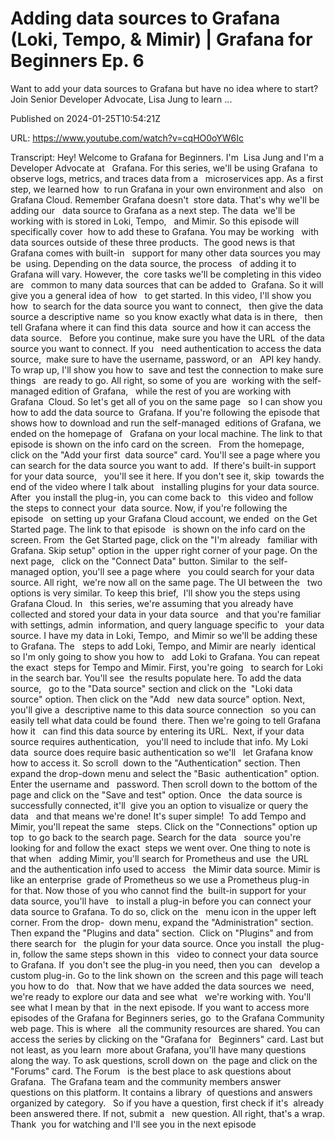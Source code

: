 # Adding data sources to Grafana (Loki, Tempo, &amp; Mimir) | Grafana for Beginners Ep. 6

Want to add your data sources to Grafana but have no idea where to start? Join Senior Developer Advocate, Lisa Jung to learn ...

Published on 2024-01-25T10:54:21Z

URL: https://www.youtube.com/watch?v=cqHO0oYW6Ic

Transcript: Hey! Welcome to Grafana for Beginners. I'm 
Lisa Jung and I'm a Developer Advocate at   Grafana. For this series, we'll be using Grafana 
to observe logs, metrics, and traces data from a   microservices app. As a first step, we learned how 
to run Grafana in your own environment and also   on Grafana Cloud. Remember Grafana doesn't 
store data. That's why we'll be adding our   data source to Grafana as a next step. The data 
we'll be working with is stored in Loki, Tempo,   and Mimir. So this episode will specifically cover 
how to add these to Grafana. You may be working   with data sources outside of these three products. 
The good news is that Grafana comes with built-in   support for many other data sources you may be 
using. Depending on the data source, the process   of adding it to Grafana will vary. However, the 
core tasks we'll be completing in this video are   common to many data sources that can be added to 
Grafana. So it will give you a general idea of how   to get started. In this video, I'll show you how 
to search for the data source you want to connect,   then give the data source a descriptive name 
so you know exactly what data is in there,   then tell Grafana where it can find this data 
source and how it can access the data source.   Before you continue, make sure you have the URL 
of the data source you want to connect. If you   need authentication to access the data source, 
make sure to have the username, password, or an   API key handy. To wrap up, I'll show you how to 
save and test the connection to make sure things   are ready to go. All right, so some of you are 
working with the self-managed edition of Grafana,   while the rest of you are working with Grafana 
Cloud. So let's get all of you on the same page   so I can show you how to add the data source to 
Grafana. If you're following the episode that   shows how to download and run the self-managed 
editions of Grafana, we ended on the homepage of   Grafana on your local machine. The link to that 
episode is shown on the info card on the screen.   From the homepage, click on the "Add your first 
data source" card. You'll see a page where you   can search for the data source you want to add. 
If there's built-in support for your data source,   you'll see it here. If you don't see it, skip 
towards the end of the video where I talk about   installing plugins for your data source. After 
you install the plug-in, you can come back to   this video and follow the steps to connect your 
data source. Now, if you're following the episode   on setting up your Grafana Cloud account, we ended 
on the Get Started page. The link to that episode   is shown on the info card on the screen. From 
the Get Started page, click on the "I'm already   familiar with Grafana. Skip setup" option in the 
upper right corner of your page. On the next page,   click on the "Connect Data" button. Similar to 
the self-managed option, you'll see a page where   you could search for your data source. All right, 
we're now all on the same page. The UI between the   two options is very similar. To keep this brief, 
I'll show you the steps using Grafana Cloud. In   this series, we're assuming that you already have 
collected and stored your data in your data source   and that you're familiar with settings, admin 
information, and query language specific to   your data source. I have my data in Loki, Tempo, 
and Mimir so we'll be adding these to Grafana. The   steps to add Loki, Tempo, and Mimir are nearly 
identical so I'm only going to show you how to   add Loki to Grafana. You can repeat the exact 
steps for Tempo and Mimir. First, you're going   to search for Loki in the search bar. You'll see 
the results populate here. To add the data source,   go to the "Data source" section and click on the 
"Loki data source" option. Then click on the "Add   new data source" option. Next, you'll give a 
descriptive name to this data source connection   so you can easily tell what data could be found 
there. Then we're going to tell Grafana how it   can find this data source by entering its URL. 
Next, if your data source requires authentication,   you'll need to include that info. My Loki data 
source does require basic authentication so we'll   let Grafana know how to access it. So scroll 
down to the "Authentication" section. Then   expand the drop-down menu and select the "Basic 
authentication" option. Enter the username and   password. Then scroll down to the bottom of the 
page and click on the "Save and test" option. Once   the data source is successfully connected, it'll 
give you an option to visualize or query the data   and that means we're done! It's super simple! 
To add Tempo and Mimir, you'll repeat the same   steps. Click on the "Connections" option up top 
to go back to the search page. Search for the data   source you're looking for and follow the exact 
steps we went over. One thing to note is that when   adding Mimir, you'll search for Prometheus and use 
the URL and the authentication info used to access   the Mimir data source. Mimir is like an enterprise 
grade of Prometheus so we use a Prometheus plug-in   for that. Now those of you who cannot find the 
built-in support for your data source, you'll have   to install a plug-in before you can connect your 
data source to Grafana. To do so, click on the   menu icon in the upper left corner. From the drop- 
down menu, expand the "Administration" section.   Then expand the "Plugins and data" section. 
Click on "Plugins" and from there search for   the plugin for your data source. Once you install 
the plug-in, follow the same steps shown in this   video to connect your data source to Grafana. If 
you don't see the plug-in you need, then you can   develop a custom plug-in. Go to the link shown on 
the screen and this page will teach you how to do   that. Now that we have added the data sources we 
need, we're ready to explore our data and see what   we're working with. You'll see what I mean by that 
in the next episode. If you want to access more   episodes of the Grafana for Beginners series, go 
to the Grafana Community web page. This is where   all the community resources are shared. You can 
access the series by clicking on the "Grafana for   Beginners" card. Last but not least, as you learn 
more about Grafana, you'll have many questions   along the way. To ask questions, scroll down on 
the page and click on the "Forums" card. The Forum   is the best place to ask questions about Grafana. 
The Grafana team and the community members answer   questions on this platform. It contains a library 
of questions and answers organized by category.   So if you have a question, first check if it's 
already been answered there. If not, submit a   new question. All right, that's a wrap. Thank 
you for watching and I'll see you in the next episode

